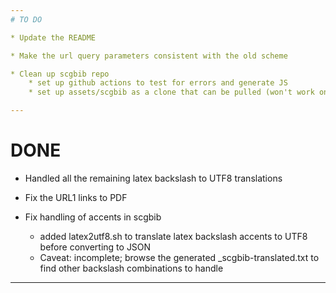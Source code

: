 ```yaml
---
# TO DO

* Update the README

* Make the url query parameters consistent with the old scheme

* Clean up scgbib repo
	* set up github actions to test for errors and generate JS
	* set up assets/scgbib as a clone that can be pulled (won't work on yogi due to old RSA implementation)

---
```

# DONE

- Handled all the remaining latex backslash to UTF8 translations

- Fix the URL1 links to PDF

- Fix handling of accents in scgbib
	- added latex2utf8.sh to translate latex backslash accents to UTF8 before converting to JSON
	- Caveat: incomplete; browse the generated _scgbib-translated.txt to find other backslash combinations to handle

---
